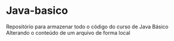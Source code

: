 # Java-basico
Repositório para armazenar todo o código do curso de Java Básico
Alterando o conteúdo de um arquivo de forma local


